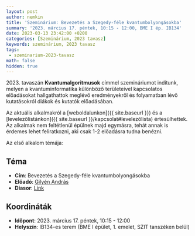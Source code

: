```yaml
---
layout: post
author: nemkin
title: 'Szeminárium: Bevezetés a Szegedy-féle kvantumbolyongásokba'
summary: '2023. március 17. péntek, 10:15 - 12:00, BME I ép. IB134'
date: 2023-03-13 23:42:00 +0200
categories: [Szeminárium, 2023 tavasz]
keywords: szeminárium, 2023 tavasz
tags:
 - szeminarium-2023-tavasz
math: false
hidden: true
---
```


2023\. tavaszán **Kvantumalgoritmusok** címmel szemináriumot indítunk, melyen a kvantuminformatika különböző területeivel kapcsolatos előadásokat hallgathattok meglévő eredményekről és folyamatban lévő kutatásokról diákok és kutatók előadásában.

Az aktuális alkalmakról a [weboldalunkon]({{ site.baseurl }}) és a [levelezőlistánkon]({{ site.baseurl }}/kapcsolat#levelezőlista) értesülhettek. Az alkalmak nem feltétlenül épülnek majd egymásra, tehát annak is érdemes lehet feliratkozni, aki csak 1-2 előadásra tudna benézni.

Az első alkalom témája:

## Téma

- **Cím**: Bevezetés a Szegedy-féle kvantumbolyongásokba
- **Előadó**: [Gilyén András](http://gilyen.hu/)
- **Diasor**: [Link](https://github.com/quszit/szeminarium/raw/main/2023_03_17_bevezetes_a_szegedy_fele_kvantumbolyongasokba/andras_gilyen_-_quantum_walks.pdf)

## Koordináták

- **Időpont**: 2023. március 17. péntek, 10:15 - 12:00
- **Helyszín**: IB134-es terem (BME I épület, 1. emelet, SZIT tanszéken belül)
